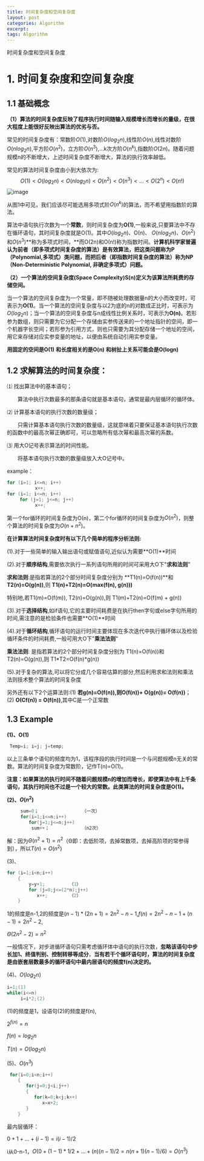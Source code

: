 ```yaml
---
title: 时间复杂度和空间复杂度
layout: post
categories: Algorithm
excerpt: 
tags: Algorithm
---
```


时间复杂度和空间复杂度

# 1. 时间复杂度和空间复杂度

## 1.1 基础概念

**（1）算法的时间复杂度反映了程序执行时间随输入规模增长而增长的量级，在很大程度上能很好反映出算法的优劣与否。**

常见的时间复杂度有：常数阶$O(1)$,对数阶$O(log_2n)$,线性阶$O(n)$,线性对数阶$O(nlog_2n)$,平方阶$O(n^2)$，立方阶$O(n^3)$,...k次方阶$O(n^k)$,指数阶$O(2n)$。随着问题规模n的不断增大，上述时间复杂度不断增大，算法的执行效率越低。

常见的算法时间复杂度由小到大依次为:
$$
O(1)<O(log_2 n)<O(nlog_2 n)<O(n^2)<O(n^3)<...<O(2^n)<O(n!)
$$
![image](https://github.com/ZZYuting/ZZYuting.github.io/_posts/1.png)

从图1中可见，我们应该尽可能选用多项式阶$O(n^k)$的算法，而不希望用指数阶的算法。

算法中语句执行次数为一个**常数**，则时间复杂度为**O(1)**,一般来说,只要算法中不存在循环语句，其时间复杂度就是Ο(1)。其中$O(log_2n)$、Ο(n)、 $O(nlog_2 n)$、$O(n^2)$和$O(n^3)$**称为多项式时间，**而Ο(2n)和Ο(n!)称为指数时间。**计算机科学家普遍认为前者（即多项式时间复杂度的算法）是有效算法，把这类问题称为P（Polynomial,多项式）类问题，而把后者（即指数时间复杂度的算法）称为NP（Non-Deterministic Polynomial, 非确定多项式）问题。**

**（2）一个算法的空间复杂度(Space Complexity)S(n)定义为该算法所耗费的存储空间。**

当一个算法的空间复杂度为一个常量，即不随被处理数据量n的大小而改变时，可表示为**O(1)**。当一个算法的空间复杂度与以2为底的n的对数成正比时，可表示为$O(log_2n)$；当一个算法的空间复杂度与n成线性比例关系时，可表示为**O(n)**。若形参为数组，则只需要为它分配一个存储由实参传送来的一个地址指针的空间，即一个机器字长空间；若形参为引用方式，则也只需要为其分配存储一个地址的空间，用它来存储对应实参变量的地址，以便由系统自动引用实参变量。

**用固定的空间是O(1)**
**和长度相关的是O(n)**
**和树扯上关系可能会是O(logn)**

## **1.2 求解算法的时间复杂度：**

⑴ 找出算法中的基本语句；

　　算法中执行次数最多的那条语句就是基本语句，通常是最内层循环的循环体。

⑵ 计算基本语句的执行次数的数量级；

　　只需计算基本语句执行次数的数量级，这就意味着只要保证基本语句执行次数的函数中的最高次幂正确即可，可以忽略所有低次幂和最高次幂的系数。

⑶ 用大Ο记号表示算法的时间性能。

　　将基本语句执行次数的数量级放入大Ο记号中。

example：

```c
for (i=1; i<=n; i++)
　　       x++;
for (i=1; i<=n; i++)
　   for (j=1; j<=n; j++)
　　       x++;
```

第一个for循环的时间复杂度为Ο(n)，第二个for循环的时间复杂度为$O(n^2)$，则整个算法的时间复杂度为$O(n+n^2)$。

**在计算算法时间复杂度时有以下几个简单的程序分析法则:**

(1).对于一些简单的输入输出语句或赋值语句,近似认为需要**O(1)**时间

(2).对于**顺序结构**,需要依次执行一系列语句所用的时间可采用大O下"**求和法则**"

**求和法则**:是指若算法的2个部分时间复杂度分别为 **T1(n)=O(f(n))**和 **T2(n)=O(g(n))**,则 **T1(n)+T2(n)=O(max(f(n), g(n)))**

特别地,若T1(m)=O(f(m)), T2(n)=O(g(n)),则 T1(m)+T2(n)=O(f(m) + g(n))

(3).对于**选择结构**,如if语句,它的主要时间耗费是在执行then字句或else字句所用的时间,需注意的是检验条件也需要**O(1)**时间

(4).对于**循环结构**,循环语句的运行时间主要体现在多次迭代中执行循环体以及检验循环条件的时间耗费,一般可用大O下"**乘法法则**"

**乘法法则**: 是指若算法的2个部分时间复杂度分别为 T1(n)=O(f(n))和 T2(n)=O(g(n)),则 T1\*T2=O(f(n)\*g(n))

(5).对于复杂的算法,可以将它分成几个容易估算的部分,然后利用求和法则和乘法法则技术整个算法的时间复杂度

另外还有以下2个运算法则:(1) **若g(n)=O(f(n)),则O(f(n))+ O(g(n))= O(f(n))**；(2) **O(Cf(n)) = O(f(n))**,其中C是一个正常数

## 1.3 Example

**(1)、O(1)**

```c
 Temp=i; i=j; j=temp;   
```

以上三条单个语句的频度均为1，该程序段的执行时间是一个与问题规模n无关的常数。算法的时间复杂度为常数阶，记作T(n)=O(1)。

**注意：如果算法的执行时间不随着问题规模n的增加而增长，即使算法中有上千条语句，其执行时间也不过是一个较大的常数。此类算法的时间复杂度是O(1)。**

**(2)、$O(n^2)$**

```C
     sum=0；                （一次）
     for(i=1;i<=n;i++)     
        for(j=1;j<=n;j++) 
         sum++；            （n2次）
```

解：因为$Θ(n^2+1)=n^2$（Θ即：去低阶项，去掉常数项，去掉高阶项的常参得到），所以$T(n)=O(n^2)$

(3)、

```c
for (i=1;i<n;i++)
    { 
        y=y+1;         （1）  
        for (j=0;j<=(2*n);j++)    
           x++;        （2）      
    }     
```

1的频度是n-1,2的频度是$(n-1)*(2n+1)=2n^2-n-1$,$f(n)=2n^2-n-1+(n-1)=2n^2-2$,

$Θ(2n^2-2)=n^2$

一般情况下，对步进循环语句只需考虑循环体中语句的执行次数，**忽略该语句中步长加1、终值判别、控制转移等成分**，**当有若干个循环语句时，算法的时间复杂度是由嵌套层数最多的循环语句中最内层语句的频度f(n)决定的。**     

(4)、$O(log_2 n)$

```c
i=1;(1)
while(i<=n)
     i=i*2;(2)
```

(1)的频度是1，设语句(2)的频度是f(n),

$2^{f(n)}=n$

$f(n)=log_2n$

$T(n)=O(log_2 n)$

(5)、$O(n^3)$

```c
 for(i=0;i<n;i++)
    {  
       for(j=0;j<i;j++)  
       {
          for(k=0;k<j;k++)
             x=x+2;  
       }
    }
```

最内层循环：

$0+1+...+(i-1)=i(i-1)/2$

i从0-n-1，$O(0+(1-1)*1/2+...+(n)(n-1)/2=n(n+1)(n-1)/6)=O(n^3)$

